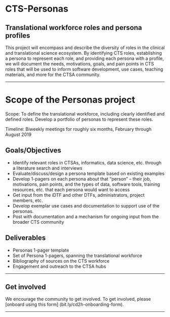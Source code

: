 # CTS-Personas
## Translational workforce roles and persona profiles

This project will encompass and describe the diversity of roles in the clinical and translational science ecosystem. By identifying CTS roles, establishing a persona to represent each role, and providing each persona with a profile, we will document the needs, motivations, goals, and pain points in CTS roles that will be used to inform software development, use cases, teaching materials, and more for the CTSA community. 
_______________

# Scope of the Personas project

Scope: To define the translational workforce, including clearly identified and defined roles. Develop a portfolio of personas to represent these roles.

Timeline: Biweekly meetings for roughly six months, February through August 2019

## Goals/Objectives
* Identify relevant roles in CTSAs, informatics, data science, etc. through a literature search and interviews
* Evaluate/discuss/design a persona template based on existing examples
* Develop 1-pagers on each persona about that “person” – their job, motivations, pain points, and the types of data, software tools, training resources, etc. that each persona would want to access
* Get input from the iDTF and other DTFs, administrators, project members, etc.
* Develop exemplar use cases and documentation to support use of the personas.
* Post with documentation and a mechanism for ongoing input from the broader CTS community

## Deliverables
* Personas 1-pager template
* Set of Persona 1-pagers, spanning the translational workforce
* Bibliography of sources on the CTS workforce
* Engagement and outreach to the CTSA hubs
___________________________________________________
## Get involved

We encourage the community to get involved. To get involved, please [onboard using this form] (bit.ly/cd2h-onboarding-form).
___________________________________________
